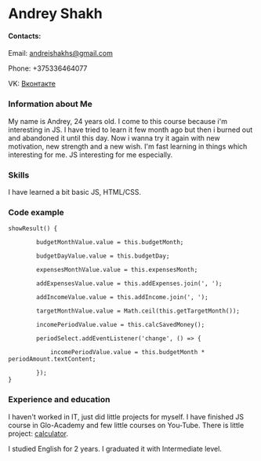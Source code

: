 # Andrey Shakh

#### Contacts:

Email: andreishakhs@gmail.com   

Phone: +375336464077

VK: [Вконтакте](https://vk.com/feukoo)

### Information about Me

My name is Andrey, 24 years old. I come to this course because i'm interesting in JS. I have tried to learn it few month ago but then i burned out and abandoned it until this day.
Now i wanna try it again with new motivation, new strength and a new wish. I'm fast learning in things which interesting for me. JS interesting for me especially. 

### Skills

I have learned a bit basic JS, HTML/CSS.

### Code example

```
showResult() {

        budgetMonthValue.value = this.budgetMonth;

        budgetDayValue.value = this.budgetDay;

        expensesMonthValue.value = this.expensesMonth;

        addExpensesValue.value = this.addExpenses.join(', ');

        addIncomeValue.value = this.addIncome.join(', ');

        targetMonthValue.value = Math.ceil(this.getTargetMonth());

        incomePeriodValue.value = this.calcSavedMoney();

        periodSelect.addEventListener('change', () => {

            incomePeriodValue.value = this.budgetMonth * periodAmount.textContent;

        });
}
```

### Experience and education

I haven't worked in IT, just did little projects for myself. I have finished JS course in Glo-Academy and few little courses on You-Tube.
There is little project: [calculator](https://github.com/strawberrystr1/studyJS).

I studied English for 2 years. I graduated it with Intermediate level.
